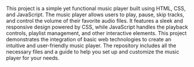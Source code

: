 This project is a simple yet functional music player built using HTML, CSS, and JavaScript. The music player allows users to play, pause, skip tracks, and control the volume of their favorite audio files. It features a sleek and responsive design powered by CSS, while JavaScript handles the playback controls, playlist management, and other interactive elements. This project demonstrates the integration of basic web technologies to create an intuitive and user-friendly music player. The repository includes all the necessary files and a guide to help you set up and customize the music player for your needs.
